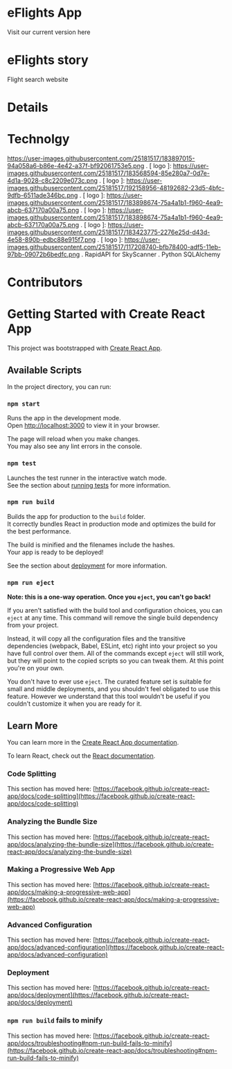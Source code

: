 # eFlights App

Visit our current version here


# eFlights story

Flight search website


# Details

# Technolgy

https://user-images.githubusercontent.com/25181517/183897015-94a058a6-b86e-4e42-a37f-bf92061753e5.png
. [ logo ]: https://user-images.githubusercontent.com/25181517/183568594-85e280a7-0d7e-4d1a-9028-c8c2209e073c.png
. [ logo ]: https://user-images.githubusercontent.com/25181517/192158956-48192682-23d5-4bfc-9dfb-6511ade346bc.png
. [ logo ]: https://user-images.githubusercontent.com/25181517/183898674-75a4a1b1-f960-4ea9-abcb-637170a00a75.png
. [ logo ]: https://user-images.githubusercontent.com/25181517/183898674-75a4a1b1-f960-4ea9-abcb-637170a00a75.png
. [ logo ]: https://user-images.githubusercontent.com/25181517/183423775-2276e25d-d43d-4e58-890b-edbc88e915f7.png
. [ logo ]: https://user-images.githubusercontent.com/25181517/117208740-bfb78400-adf5-11eb-97bb-09072b6bedfc.png
. RapidAPI for SkyScanner
. Python SQLAlchemy

# Contributors

[ Jonathan Kishi ]: https://github.com/Jkishi6
[ Zane Larson ]: https://github.com/ZDC7096
[ Didac Fernandez ]: https://www.github.com/didacf

# Getting Started with Create React App

This project was bootstrapped with [Create React App](https://github.com/facebook/create-react-app).

## Available Scripts

In the project directory, you can run:

### `npm start`

Runs the app in the development mode.\
Open [http://localhost:3000](http://localhost:3000) to view it in your browser.

The page will reload when you make changes.\
You may also see any lint errors in the console.

### `npm test`

Launches the test runner in the interactive watch mode.\
See the section about [running tests](https://facebook.github.io/create-react-app/docs/running-tests) for more information.

### `npm run build`

Builds the app for production to the `build` folder.\
It correctly bundles React in production mode and optimizes the build for the best performance.

The build is minified and the filenames include the hashes.\
Your app is ready to be deployed!

See the section about [deployment](https://facebook.github.io/create-react-app/docs/deployment) for more information.

### `npm run eject`

**Note: this is a one-way operation. Once you `eject`, you can't go back!**

If you aren't satisfied with the build tool and configuration choices, you can `eject` at any time. This command will remove the single build dependency from your project.

Instead, it will copy all the configuration files and the transitive dependencies (webpack, Babel, ESLint, etc) right into your project so you have full control over them. All of the commands except `eject` will still work, but they will point to the copied scripts so you can tweak them. At this point you're on your own.

You don't have to ever use `eject`. The curated feature set is suitable for small and middle deployments, and you shouldn't feel obligated to use this feature. However we understand that this tool wouldn't be useful if you couldn't customize it when you are ready for it.

## Learn More

You can learn more in the [Create React App documentation](https://facebook.github.io/create-react-app/docs/getting-started).

To learn React, check out the [React documentation](https://reactjs.org/).

### Code Splitting

This section has moved here: [https://facebook.github.io/create-react-app/docs/code-splitting](https://facebook.github.io/create-react-app/docs/code-splitting)

### Analyzing the Bundle Size

This section has moved here: [https://facebook.github.io/create-react-app/docs/analyzing-the-bundle-size](https://facebook.github.io/create-react-app/docs/analyzing-the-bundle-size)

### Making a Progressive Web App

This section has moved here: [https://facebook.github.io/create-react-app/docs/making-a-progressive-web-app](https://facebook.github.io/create-react-app/docs/making-a-progressive-web-app)

### Advanced Configuration

This section has moved here: [https://facebook.github.io/create-react-app/docs/advanced-configuration](https://facebook.github.io/create-react-app/docs/advanced-configuration)

### Deployment

This section has moved here: [https://facebook.github.io/create-react-app/docs/deployment](https://facebook.github.io/create-react-app/docs/deployment)

### `npm run build` fails to minify

This section has moved here: [https://facebook.github.io/create-react-app/docs/troubleshooting#npm-run-build-fails-to-minify](https://facebook.github.io/create-react-app/docs/troubleshooting#npm-run-build-fails-to-minify)
